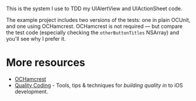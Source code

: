 This is the system I use to TDD my UIAlertView and UIActionSheet code.

The example project includes two versions of the tests: one in plain OCUnit, and
one using OCHamcrest. OCHamcrest is not required — but compare the test code
(especially checking the `otherButtonTitles` NSArray) and you'll see why I
prefer it.


More resources
==============

* [OCHamcrest](https://github.com/hamcrest/OCHamcrest)
* [Quality Coding](http://qualitycoding.org/) - Tools, tips &
techniques for _building quality in_ to iOS development.
